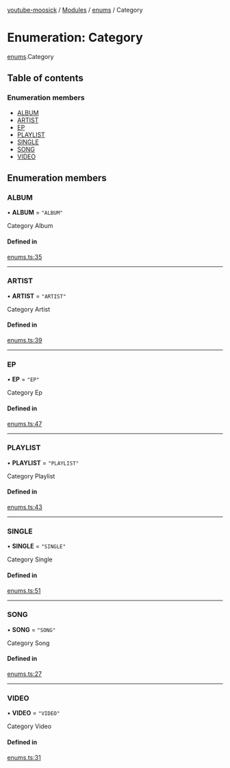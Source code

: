 [youtube-moosick](../README.md) / [Modules](../modules.md) / [enums](../modules/enums.md) / Category

# Enumeration: Category

[enums](../modules/enums.md).Category

## Table of contents

### Enumeration members

- [ALBUM](enums.Category.md#album)
- [ARTIST](enums.Category.md#artist)
- [EP](enums.Category.md#ep)
- [PLAYLIST](enums.Category.md#playlist)
- [SINGLE](enums.Category.md#single)
- [SONG](enums.Category.md#song)
- [VIDEO](enums.Category.md#video)

## Enumeration members

### ALBUM

• **ALBUM** = `"ALBUM"`

Category Album

#### Defined in

[enums.ts:35](https://github.com/EvasiveXkiller/youtube-moosick/blob/7f55a5e/src/enums.ts#L35)

___

### ARTIST

• **ARTIST** = `"ARTIST"`

Category Artist

#### Defined in

[enums.ts:39](https://github.com/EvasiveXkiller/youtube-moosick/blob/7f55a5e/src/enums.ts#L39)

___

### EP

• **EP** = `"EP"`

Category Ep

#### Defined in

[enums.ts:47](https://github.com/EvasiveXkiller/youtube-moosick/blob/7f55a5e/src/enums.ts#L47)

___

### PLAYLIST

• **PLAYLIST** = `"PLAYLIST"`

Category Playlist

#### Defined in

[enums.ts:43](https://github.com/EvasiveXkiller/youtube-moosick/blob/7f55a5e/src/enums.ts#L43)

___

### SINGLE

• **SINGLE** = `"SINGLE"`

Category Single

#### Defined in

[enums.ts:51](https://github.com/EvasiveXkiller/youtube-moosick/blob/7f55a5e/src/enums.ts#L51)

___

### SONG

• **SONG** = `"SONG"`

Category Song

#### Defined in

[enums.ts:27](https://github.com/EvasiveXkiller/youtube-moosick/blob/7f55a5e/src/enums.ts#L27)

___

### VIDEO

• **VIDEO** = `"VIDEO"`

Category Video

#### Defined in

[enums.ts:31](https://github.com/EvasiveXkiller/youtube-moosick/blob/7f55a5e/src/enums.ts#L31)
